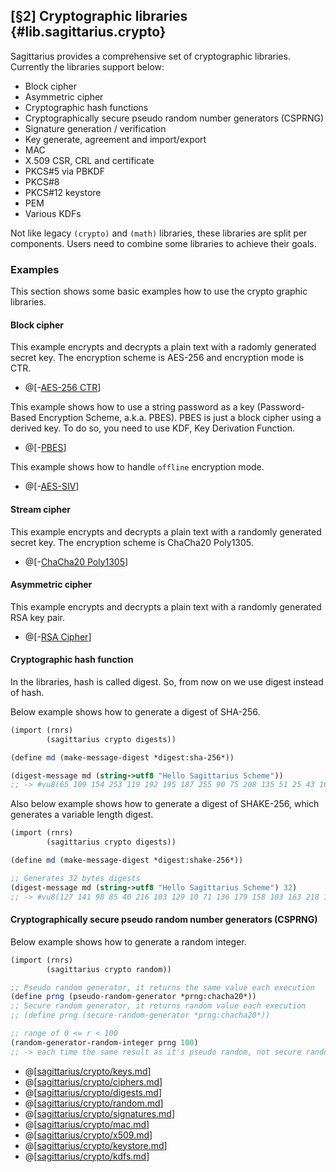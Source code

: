 [§2] Cryptographic libraries {#lib.sagittarius.crypto}
------------------------------------------------------

Sagittarius provides a comprehensive set of cryptographic libraries.
Currently the libraries support below:

- Block cipher
- Asymmetric cipher
- Cryptographic hash functions
- Cryptographically secure pseudo random number generators (CSPRNG)
- Signature generation / verification
- Key generate, agreement and import/export
- MAC
- X.509 CSR, CRL and certificate
- PKCS#5 via PBKDF
- PKCS#8
- PKCS#12 keystore
- PEM
- Various KDFs

Not like legacy `(crypto)` and `(math)` libraries, these libraries are
split per components. Users need to combine some libraries to achieve
their goals.

### Examples

This section shows some basic examples how to use the crypto graphic
libraries.

#### Block cipher

This example encrypts and decrypts a plain text with a radomly generated
secret key. The encryption scheme is AES-256 and encryption mode is CTR.

* @[-[AES-256 CTR](../../example/crypto/aes-ctr.scm)]

This example shows how to use a string password as a key
(Password-Based Encryption Scheme, a.k.a. PBES). PBES is just a block cipher
using a derived key. To do so, you need to use KDF, Key Derivation Function.

* @[-[PBES](../../example/crypto/pbes.scm)]

This example shows how to handle `offline` encryption mode.

* @[-[AES-SIV](../../example/crypto/aes-siv.scm)]

#### Stream cipher

This example encrypts and decrypts a plain text with a randomly generated
secret key. The encryption scheme is ChaCha20 Poly1305.

* @[-[ChaCha20 Poly1305](../../example/crypto/chacha20-poly1305.scm)]

#### Asymmetric cipher

This example encrypts and decrypts a plain text with a randomly generated
RSA key pair.

* @[-[RSA Cipher](../../example/crypto/rsa-cipher.scm)]

#### Cryptographic hash function

In the libraries, hash is called digest. So, from now on we use digest instead
of hash.

Below example shows how to generate a digest of SHA-256.

```scheme
(import (rnrs)
        (sagittarius crypto digests))

(define md (make-message-digest *digest:sha-256*))

(digest-message md (string->utf8 "Hello Sagittarius Scheme"))
;; -> #vu8(65 109 154 253 119 192 195 187 255 90 75 208 135 51 25 43 106 121 236 172 96 233 38 189 154 240 32 8 116 58 169 237)
```

Also below example shows how to generate a digest of SHAKE-256, which
generates a variable length digest.

```scheme
(import (rnrs)
        (sagittarius crypto digests))

(define md (make-message-digest *digest:shake-256*))

;; Generates 32 bytes digests
(digest-message md (string->utf8 "Hello Sagittarius Scheme") 32)
;; -> #vu8(127 141 98 85 40 216 103 129 10 71 136 179 158 103 163 218 109 65 244 77 119 4 109 54 135 126 225 162 188 58 16 64)
```

#### Cryptographically secure pseudo random number generators (CSPRNG)

Below example shows how to generate a random integer.

```scheme
(import (rnrs)
        (sagittarius crypto random))

;; Pseudo random generator, it returns the same value each execution
(define prng (pseudo-random-generator *prng:chacha20*))
;; Secure random generator, it returns random value each execution
;; (define prng (secure-random-generator *prng:chacha20*))

;; range of 0 <= r < 100
(random-generator-random-integer prng 100)
;; -> each time the same result as it's pseudo random, not secure random
```

* @[[sagittarius/crypto/keys.md](crypto/keys.md)]
* @[[sagittarius/crypto/ciphers.md](crypto/ciphers.md)]
* @[[sagittarius/crypto/digests.md](crypto/digests.md)]
* @[[sagittarius/crypto/random.md](crypto/random.md)]
* @[[sagittarius/crypto/signatures.md](crypto/signatures.md)]
* @[[sagittarius/crypto/mac.md](crypto/mac.md)]
* @[[sagittarius/crypto/x509.md](crypto/x509.md)]
* @[[sagittarius/crypto/keystore.md](crypto/keystore.md)]
* @[[sagittarius/crypto/kdfs.md](crypto/kdfs.md)]
